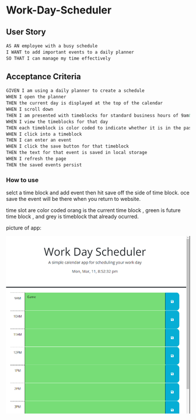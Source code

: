 # Work-Day-Scheduler
## User Story

```md
AS AN employee with a busy schedule
I WANT to add important events to a daily planner
SO THAT I can manage my time effectively
```

## Acceptance Criteria

```md
GIVEN I am using a daily planner to create a schedule
WHEN I open the planner
THEN the current day is displayed at the top of the calendar
WHEN I scroll down
THEN I am presented with timeblocks for standard business hours of 9am&ndash;5pm
WHEN I view the timeblocks for that day
THEN each timeblock is color coded to indicate whether it is in the past, present, or future
WHEN I click into a timeblock
THEN I can enter an event
WHEN I click the save button for that timeblock
THEN the text for that event is saved in local storage
WHEN I refresh the page
THEN the saved events persist
```
### How to use 

selct a time block and add event then hit save off the side of time block. oce save the event will be there when you return to website.

time slot are color coded orang is the current time block , green is future time block , and grey is timeblock that already ocurred. 

picture of app:

![alt text](<assets/img/daily scheduler.PNG>)